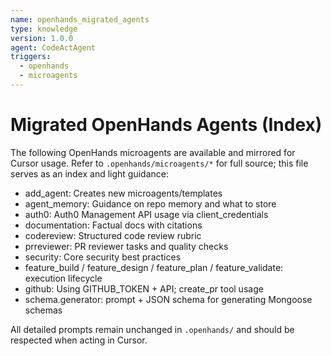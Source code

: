 ```yaml
---
name: openhands_migrated_agents
type: knowledge
version: 1.0.0
agent: CodeActAgent
triggers:
  - openhands
  - microagents
---
```


# Migrated OpenHands Agents (Index)

The following OpenHands microagents are available and mirrored for Cursor usage. Refer to `.openhands/microagents/*` for full source; this file serves as an index and light guidance:

- add_agent: Creates new microagents/templates
- agent_memory: Guidance on repo memory and what to store
- auth0: Auth0 Management API usage via client_credentials
- documentation: Factual docs with citations
- codereview: Structured code review rubric
- prreviewer: PR reviewer tasks and quality checks
- security: Core security best practices
- feature_build / feature_design / feature_plan / feature_validate: execution lifecycle
- github: Using GITHUB_TOKEN + API; create_pr tool usage
- schema.generator: prompt + JSON schema for generating Mongoose schemas

All detailed prompts remain unchanged in `.openhands/` and should be respected when acting in Cursor.


